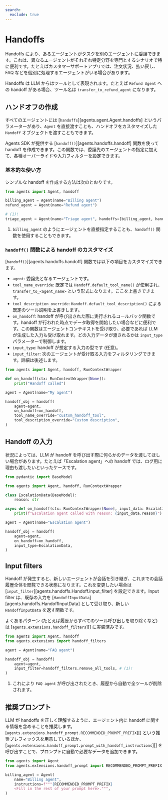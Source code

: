 ```yaml
---
search:
  exclude: true
---
```

# Handoffs

Handoffs により、あるエージェントがタスクを別のエージェントに委譲できます。これは、異なるエージェントがそれぞれ特定分野を専門とするシナリオで特に便利です。たとえばカスタマーサポートアプリでは、注文状況、払い戻し、FAQ などを個別に処理するエージェントがいる場合があります。

Handoffs は LLM からはツールとして表現されます。たとえば `Refund Agent` への handoff がある場合、ツール名は `transfer_to_refund_agent` になります。

## ハンドオフの作成

すべてのエージェントには [`handoffs`][agents.agent.Agent.handoffs] というパラメーターがあり、`Agent` を直接渡すことも、ハンドオフをカスタマイズした `Handoff` オブジェクトを渡すこともできます。

Agents SDK が提供する [`handoff()`][agents.handoffs.handoff] 関数を使って handoff を作成できます。この関数では、委譲先のエージェントの指定に加えて、各種オーバーライドや入力フィルターを設定できます。

### 基本的な使い方

シンプルな handoff を作成する方法は次のとおりです。

```python
from agents import Agent, handoff

billing_agent = Agent(name="Billing agent")
refund_agent = Agent(name="Refund agent")

# (1)!
triage_agent = Agent(name="Triage agent", handoffs=[billing_agent, handoff(refund_agent)])
```

1. `billing_agent` のようにエージェントを直接指定することも、`handoff()` 関数を使用することもできます。

### `handoff()` 関数による handoff のカスタマイズ

[`handoff()`][agents.handoffs.handoff] 関数では以下の項目をカスタマイズできます。

-   `agent`: 委譲先となるエージェントです。
-   `tool_name_override`: 既定では `Handoff.default_tool_name()` が使用され、`transfer_to_<agent_name>` という形式になります。ここを上書きできます。
-   `tool_description_override`: `Handoff.default_tool_description()` による既定のツール説明を上書きします。
-   `on_handoff`: handoff が呼び出された際に実行されるコールバック関数です。handoff が行われた時点でデータ取得を開始したい場合などに便利です。この関数はエージェントコンテキストを受け取り、必要であれば LLM が生成した入力も受け取れます。どの入力データが渡されるかは `input_type` パラメーターで制御します。
-   `input_type`: handoff が想定する入力の型です (任意)。
-   `input_filter`: 次のエージェントが受け取る入力をフィルタリングできます。詳細は後述します。

```python
from agents import Agent, handoff, RunContextWrapper

def on_handoff(ctx: RunContextWrapper[None]):
    print("Handoff called")

agent = Agent(name="My agent")

handoff_obj = handoff(
    agent=agent,
    on_handoff=on_handoff,
    tool_name_override="custom_handoff_tool",
    tool_description_override="Custom description",
)
```

## Handoff の入力

状況によっては、LLM が handoff を呼び出す際に何らかのデータを渡してほしい場合があります。たとえば「Escalation agent」への handoff では、ログ用に理由も渡したいといったケースです。

```python
from pydantic import BaseModel

from agents import Agent, handoff, RunContextWrapper

class EscalationData(BaseModel):
    reason: str

async def on_handoff(ctx: RunContextWrapper[None], input_data: EscalationData):
    print(f"Escalation agent called with reason: {input_data.reason}")

agent = Agent(name="Escalation agent")

handoff_obj = handoff(
    agent=agent,
    on_handoff=on_handoff,
    input_type=EscalationData,
)
```

## Input filters

Handoff が発生すると、新しいエージェントが会話を引き継ぎ、これまでの会話履歴全体を閲覧できる状態になります。これを変更したい場合は [`input_filter`][agents.handoffs.Handoff.input_filter] を設定できます。Input filter は、既存の入力を [`HandoffInputData`][agents.handoffs.HandoffInputData] として受け取り、新しい `HandoffInputData` を返す関数です。

よくあるパターン (たとえば履歴からすべてのツール呼び出しを取り除くなど) は [`agents.extensions.handoff_filters`][] に実装済みです。

```python
from agents import Agent, handoff
from agents.extensions import handoff_filters

agent = Agent(name="FAQ agent")

handoff_obj = handoff(
    agent=agent,
    input_filter=handoff_filters.remove_all_tools, # (1)!
)
```

1. これにより `FAQ agent` が呼び出されたとき、履歴から自動で全ツールが削除されます。

## 推奨プロンプト

LLM が handoffs を正しく理解するように、エージェント内に handoff に関する情報を含めることを推奨します。[`agents.extensions.handoff_prompt.RECOMMENDED_PROMPT_PREFIX`][] という推奨プレフィックスを用意しているほか、[`agents.extensions.handoff_prompt.prompt_with_handoff_instructions`][] を呼び出すことで、プロンプトに自動で必要なデータを追加できます。

```python
from agents import Agent
from agents.extensions.handoff_prompt import RECOMMENDED_PROMPT_PREFIX

billing_agent = Agent(
    name="Billing agent",
    instructions=f"""{RECOMMENDED_PROMPT_PREFIX}
    <Fill in the rest of your prompt here>.""",
)
```